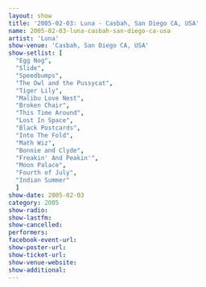 ```yaml
---
layout: show
title: '2005-02-03: Luna - Casbah, San Diego CA, USA'
name: 2005-02-03-luna-casbah-san-diego-ca-usa
artist: 'Luna'
show-venue: 'Casbah, San Diego CA, USA'
show-setlist: [
  "Egg Nog",
  "Slide",
  "Speedbumps",
  "The Owl and the Pussycat",
  "Tiger Lily",
  "Malibu Love Nest",
  "Broken Chair",
  "This Time Around",
  "Lost In Space",
  "Black Postcards",
  "Into The Fold",
  "Math Wiz",
  "Bonnie and Clyde",
  "Freakin' And Peakin'",
  "Moon Palace",
  "Fourth of July",
  "Indian Summer"
  ]
show-date: 2005-02-03
category: 2005
show-radio: 
show-lastfm: 
show-cancelled: 
performers: 
facebook-event-url: 
show-poster-url: 
show-ticket-url: 
show-venue-website: 
show-additional: 
---
```


